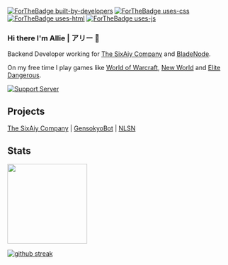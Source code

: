 [![ForTheBadge built-by-developers](http://ForTheBadge.com/images/badges/built-by-developers.svg)](https://sixaiy.com/)
[![ForTheBadge uses-css](http://ForTheBadge.com/images/badges/uses-css.svg)](https://sixaiy.com/)
[![ForTheBadge uses-html](http://ForTheBadge.com/images/badges/uses-html.svg)](https://sixaiy.com/)
[![ForTheBadge uses-js](http://ForTheBadge.com/images/badges/uses-js.svg)](https://sixaiy.com/)
### Hi there I'm Allie | アリー 👋
Backend Developer working for [The SixAiy Company](https://sixaiy.com) and [BladeNode](https://bladenode.com). 

On my free time I play games like [World of Warcraft](https://worldofwarcraft.com), [New World](https://newworld.com) and [Elite Dangerous](https://elitedangerous.com/). 

[![Support Server](https://img.shields.io/discord/269896638628102144.svg?label=Discord&logo=Discord&colorB=7289da&style=for-the-badge)](https://discord.gg/C3vRDBU5kR)

## Projects
[The SixAiy Company](https://sixaiy.com) | [GensokyoBot](https://gensokyobot.com) | [NLSN](https://thenlsn.com)

## Stats
<img height="180em" src="https://github-readme-stats.vercel.app/api?username=SixAiy&show_icons=true&theme=dracula&hide_border=true&count_private=true&include_all_commits=true" />

[![github streak](https://github-readme-streak-stats.herokuapp.com/?user=SixAiy&theme=blue-green)](https://sixaiy.com)

